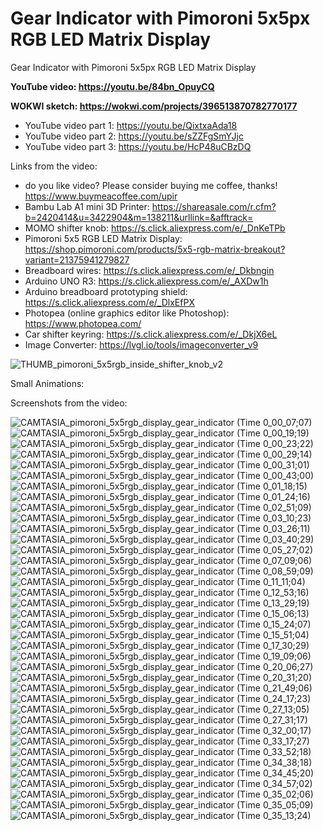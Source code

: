 # Gear Indicator with Pimoroni 5x5px RGB LED Matrix Display
Gear Indicator with Pimoroni 5x5px RGB LED Matrix Display

**YouTube video: https://youtu.be/84bn_OpuyCQ**

**WOKWI sketch: https://wokwi.com/projects/396513870782770177**




- YouTube video part 1: https://youtu.be/QixtxaAda18
- YouTube video part 2: https://youtu.be/sZZFgSmYJjc
- YouTube video part 3: https://youtu.be/HcP48uCBzDQ

Links from the video:
- do you like video? Please consider buying me coffee, thanks! https://www.buymeacoffee.com/upir
- Bambu Lab A1 mini 3D Printer: https://shareasale.com/r.cfm?b=2420414&u=3422904&m=138211&urllink=&afftrack=
- MOMO shifter knob: https://s.click.aliexpress.com/e/_DnKeTPb
- Pimoroni 5x5 RGB LED Matrix Display: https://shop.pimoroni.com/products/5x5-rgb-matrix-breakout?variant=21375941279827
- Breadboard wires: https://s.click.aliexpress.com/e/_Dkbngin
- Arduino UNO R3: https://s.click.aliexpress.com/e/_AXDw1h
- Arduino breadboard prototyping shield: https://s.click.aliexpress.com/e/_DlxEfPX
- Photopea (online graphics editor like Photoshop): https://www.photopea.com/
- Car shifter keyring: https://s.click.aliexpress.com/e/_DkjX6eL
- Image Converter: https://lvgl.io/tools/imageconverter_v9


![THUMB_pimoroni_5x5rgb_inside_shifter_knob_v2](https://github.com/upiir/pimoroni_5x5rgb_led_matrix_display/assets/117754156/b7374ca9-2b07-4eb0-be08-10035cecd286)



Small Animations:




Screenshots from the video:

![CAMTASIA_pimoroni_5x5rgb_display_gear_indicator (Time 0_00_07;07)](https://github.com/upiir/pimoroni_5x5rgb_led_matrix_display/assets/117754156/b5c7f1e7-9207-4426-a4c4-ae6f770aaab1)
![CAMTASIA_pimoroni_5x5rgb_display_gear_indicator (Time 0_00_19;19)](https://github.com/upiir/pimoroni_5x5rgb_led_matrix_display/assets/117754156/25d79634-ed2f-4a5e-9381-cca10440019a)
![CAMTASIA_pimoroni_5x5rgb_display_gear_indicator (Time 0_00_23;22)](https://github.com/upiir/pimoroni_5x5rgb_led_matrix_display/assets/117754156/a1ca1b6f-853d-42ce-bc96-da908c740632)
![CAMTASIA_pimoroni_5x5rgb_display_gear_indicator (Time 0_00_29;14)](https://github.com/upiir/pimoroni_5x5rgb_led_matrix_display/assets/117754156/f6ad094f-8337-424e-a5d7-b9e631efa581)
![CAMTASIA_pimoroni_5x5rgb_display_gear_indicator (Time 0_00_31;01)](https://github.com/upiir/pimoroni_5x5rgb_led_matrix_display/assets/117754156/e1f78f1c-de4a-4be0-8ae9-13d6179ea0a1)
![CAMTASIA_pimoroni_5x5rgb_display_gear_indicator (Time 0_00_43;00)](https://github.com/upiir/pimoroni_5x5rgb_led_matrix_display/assets/117754156/29763f9c-9d34-4835-9d51-bd3dabe23de8)
![CAMTASIA_pimoroni_5x5rgb_display_gear_indicator (Time 0_01_18;15)](https://github.com/upiir/pimoroni_5x5rgb_led_matrix_display/assets/117754156/a608c115-66ec-4372-8f47-6bcb25d3e3cd)
![CAMTASIA_pimoroni_5x5rgb_display_gear_indicator (Time 0_01_24;16)](https://github.com/upiir/pimoroni_5x5rgb_led_matrix_display/assets/117754156/4d5c69c0-d6e9-45af-9c29-7cec8fa73d65)
![CAMTASIA_pimoroni_5x5rgb_display_gear_indicator (Time 0_02_51;09)](https://github.com/upiir/pimoroni_5x5rgb_led_matrix_display/assets/117754156/12a0f8d4-1d2a-4a56-8f90-9d63d90120b9)
![CAMTASIA_pimoroni_5x5rgb_display_gear_indicator (Time 0_03_10;23)](https://github.com/upiir/pimoroni_5x5rgb_led_matrix_display/assets/117754156/070066ed-2c7b-4b25-9ac7-538b98f88f6a)
![CAMTASIA_pimoroni_5x5rgb_display_gear_indicator (Time 0_03_26;11)](https://github.com/upiir/pimoroni_5x5rgb_led_matrix_display/assets/117754156/122c49af-6265-4618-83fc-797ef0c3775a)
![CAMTASIA_pimoroni_5x5rgb_display_gear_indicator (Time 0_03_40;29)](https://github.com/upiir/pimoroni_5x5rgb_led_matrix_display/assets/117754156/9d5178aa-c2b9-4f5e-b723-4670a205bc5f)
![CAMTASIA_pimoroni_5x5rgb_display_gear_indicator (Time 0_05_27;02)](https://github.com/upiir/pimoroni_5x5rgb_led_matrix_display/assets/117754156/7725e4d9-b09a-44ca-acc7-1e13589a4afd)
![CAMTASIA_pimoroni_5x5rgb_display_gear_indicator (Time 0_07_09;06)](https://github.com/upiir/pimoroni_5x5rgb_led_matrix_display/assets/117754156/c1dfed30-960a-491f-87d7-a5b2e9b438a8)
![CAMTASIA_pimoroni_5x5rgb_display_gear_indicator (Time 0_08_59;09)](https://github.com/upiir/pimoroni_5x5rgb_led_matrix_display/assets/117754156/82425147-50f6-4372-bfc7-5d8e3fb14ad0)
![CAMTASIA_pimoroni_5x5rgb_display_gear_indicator (Time 0_11_11;04)](https://github.com/upiir/pimoroni_5x5rgb_led_matrix_display/assets/117754156/d5cba09f-47d6-4374-88ca-6b0b3d7215b7)
![CAMTASIA_pimoroni_5x5rgb_display_gear_indicator (Time 0_12_53;16)](https://github.com/upiir/pimoroni_5x5rgb_led_matrix_display/assets/117754156/a81574a0-feb3-4a5f-9d23-0a16608e9100)
![CAMTASIA_pimoroni_5x5rgb_display_gear_indicator (Time 0_13_29;19)](https://github.com/upiir/pimoroni_5x5rgb_led_matrix_display/assets/117754156/becacc36-c657-4a8f-9fb2-95bacb64fa13)
![CAMTASIA_pimoroni_5x5rgb_display_gear_indicator (Time 0_15_06;13)](https://github.com/upiir/pimoroni_5x5rgb_led_matrix_display/assets/117754156/7dd0700f-79fd-4448-8348-fefec219fe32)
![CAMTASIA_pimoroni_5x5rgb_display_gear_indicator (Time 0_15_24;07)](https://github.com/upiir/pimoroni_5x5rgb_led_matrix_display/assets/117754156/289b70d9-5f5e-4eb3-8aeb-a6dce6d48c83)
![CAMTASIA_pimoroni_5x5rgb_display_gear_indicator (Time 0_15_51;04)](https://github.com/upiir/pimoroni_5x5rgb_led_matrix_display/assets/117754156/59bc910c-6732-4b0b-adf0-f54ed998ac2b)
![CAMTASIA_pimoroni_5x5rgb_display_gear_indicator (Time 0_17_30;29)](https://github.com/upiir/pimoroni_5x5rgb_led_matrix_display/assets/117754156/71043553-a66f-42b8-adcf-697d0bfcb14b)
![CAMTASIA_pimoroni_5x5rgb_display_gear_indicator (Time 0_19_09;06)](https://github.com/upiir/pimoroni_5x5rgb_led_matrix_display/assets/117754156/714a069c-81a0-4524-afe4-c03f07bacd51)
![CAMTASIA_pimoroni_5x5rgb_display_gear_indicator (Time 0_20_06;27)](https://github.com/upiir/pimoroni_5x5rgb_led_matrix_display/assets/117754156/aca8d060-7839-45bb-8808-3fba171e0385)
![CAMTASIA_pimoroni_5x5rgb_display_gear_indicator (Time 0_20_31;20)](https://github.com/upiir/pimoroni_5x5rgb_led_matrix_display/assets/117754156/d31edf8c-c663-4eb2-b95f-a5b1a260430f)
![CAMTASIA_pimoroni_5x5rgb_display_gear_indicator (Time 0_21_49;06)](https://github.com/upiir/pimoroni_5x5rgb_led_matrix_display/assets/117754156/525bad2e-cc23-45a3-9c09-cf670e9e39c0)
![CAMTASIA_pimoroni_5x5rgb_display_gear_indicator (Time 0_24_17;23)](https://github.com/upiir/pimoroni_5x5rgb_led_matrix_display/assets/117754156/2e10d51a-f724-41b9-98fc-3e29c140a2d4)
![CAMTASIA_pimoroni_5x5rgb_display_gear_indicator (Time 0_27_13;05)](https://github.com/upiir/pimoroni_5x5rgb_led_matrix_display/assets/117754156/465d6c9f-b0a6-43f6-a493-1962e17951fe)
![CAMTASIA_pimoroni_5x5rgb_display_gear_indicator (Time 0_27_31;17)](https://github.com/upiir/pimoroni_5x5rgb_led_matrix_display/assets/117754156/b8c37975-ad5d-4d4d-9b3e-09fd38698326)
![CAMTASIA_pimoroni_5x5rgb_display_gear_indicator (Time 0_32_00;17)](https://github.com/upiir/pimoroni_5x5rgb_led_matrix_display/assets/117754156/e29ffd91-6d94-4c22-98c6-ef6d394becf4)
![CAMTASIA_pimoroni_5x5rgb_display_gear_indicator (Time 0_33_17;27)](https://github.com/upiir/pimoroni_5x5rgb_led_matrix_display/assets/117754156/ebadee80-7fca-47fb-a668-3ccd91d90f17)
![CAMTASIA_pimoroni_5x5rgb_display_gear_indicator (Time 0_33_52;18)](https://github.com/upiir/pimoroni_5x5rgb_led_matrix_display/assets/117754156/fac73f1a-cdbd-43d5-938a-f78d8c84e420)
![CAMTASIA_pimoroni_5x5rgb_display_gear_indicator (Time 0_34_38;18)](https://github.com/upiir/pimoroni_5x5rgb_led_matrix_display/assets/117754156/e3537a60-3135-44e1-9e4c-a5095c34459e)
![CAMTASIA_pimoroni_5x5rgb_display_gear_indicator (Time 0_34_45;20)](https://github.com/upiir/pimoroni_5x5rgb_led_matrix_display/assets/117754156/3cfa947a-6377-438d-aa80-5f65d11eb558)
![CAMTASIA_pimoroni_5x5rgb_display_gear_indicator (Time 0_34_57;02)](https://github.com/upiir/pimoroni_5x5rgb_led_matrix_display/assets/117754156/c957abe2-27d2-4571-99d2-bec3f58b734e)
![CAMTASIA_pimoroni_5x5rgb_display_gear_indicator (Time 0_35_02;06)](https://github.com/upiir/pimoroni_5x5rgb_led_matrix_display/assets/117754156/40a13aa6-952d-4082-bad1-483977512116)
![CAMTASIA_pimoroni_5x5rgb_display_gear_indicator (Time 0_35_05;09)](https://github.com/upiir/pimoroni_5x5rgb_led_matrix_display/assets/117754156/8d2b6faf-e7ab-46fc-9fdd-b034d11e8c32)
![CAMTASIA_pimoroni_5x5rgb_display_gear_indicator (Time 0_35_13;24)](https://github.com/upiir/pimoroni_5x5rgb_led_matrix_display/assets/117754156/c9baa0d7-6df4-4112-b876-d0cac47a7e67)



